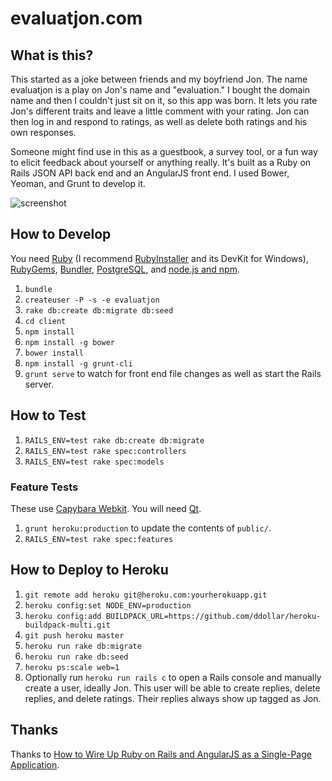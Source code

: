 # evaluatjon.com

## What is this?

This started as a joke between friends and my boyfriend Jon. The name
evaluatjon is a play on Jon's name and "evaluation." I bought the domain name
and then I couldn't just sit on it, so this app was born. It lets you rate
Jon's different traits and leave a little comment with your rating. Jon can
then log in and respond to ratings, as well as delete both ratings and his own
responses.

Someone might find use in this as a guestbook, a survey tool, or a fun way to
elicit feedback about yourself or anything really. It's built as a Ruby on
Rails JSON API back end and an AngularJS front end. I used Bower, Yeoman, and
Grunt to develop it.

![screenshot](https://raw.githubusercontent.com/moneypenny/evaluatjon.com/master/screenshot.png)

## How to Develop

You need [Ruby](https://www.ruby-lang.org/en/installation/) (I recommend [RubyInstaller](http://rubyinstaller.org/downloads/) and its DevKit for Windows), [RubyGems](https://rubygems.org/pages/download), [Bundler](http://bundler.io/), [PostgreSQL](http://www.postgresql.org/download/), and [node.js and npm](http://nodejs.org/).

1. `bundle`
1. `createuser -P -s -e evaluatjon`
1. `rake db:create db:migrate db:seed`
1. `cd client`
1. `npm install`
1. `npm install -g bower`
1. `bower install`
1. `npm install -g grunt-cli`
1. `grunt serve` to watch for front end file changes as well as start the Rails server.

## How to Test

1. `RAILS_ENV=test rake db:create db:migrate`
1. `RAILS_ENV=test rake spec:controllers`
1. `RAILS_ENV=test rake spec:models`

### Feature Tests

These use [Capybara Webkit](https://github.com/thoughtbot/capybara-webkit). You will need [Qt](https://github.com/thoughtbot/capybara-webkit/wiki/Installing-Qt-and-compiling-capybara-webkit).

1. `grunt heroku:production` to update the contents of `public/`.
1. `RAILS_ENV=test rake spec:features`

## How to Deploy to Heroku

1. `git remote add heroku git@heroku.com:yourherokuapp.git`
1. `heroku config:set NODE_ENV=production`
1. `heroku config:add BUILDPACK_URL=https://github.com/ddollar/heroku-buildpack-multi.git`
1. `git push heroku master`
1. `heroku run rake db:migrate`
1. `heroku run rake db:seed`
1. `heroku ps:scale web=1`
1. Optionally run `heroku run rails c` to open a Rails console and manually create a user, ideally Jon. This user will be able to create replies, delete replies, and delete ratings. Their replies always show up tagged as Jon.

## Thanks

Thanks to [How to Wire Up Ruby on Rails and AngularJS as a Single-Page Application](http://www.angularonrails.com/ruby-on-rails-angularjs-single-page-application/).
